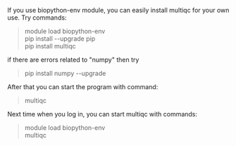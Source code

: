 If you use biopython-env module, you can easily install multiqc for your own use. Try commands:

  > module load biopython-env  
  > pip install --upgrade pip  
  > pip install multiqc  
  
if there are errors related to "numpy" then try  
  > pip install numpy --upgrade

After that you can start the program with command:   
  > multiqc

Next time when you log in, you can start multiqc with commands:   
  > module load biopython-env   
  > multiqc   
